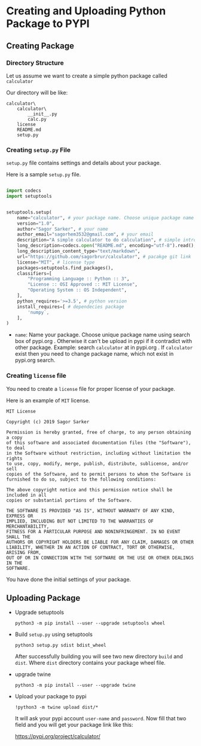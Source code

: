 # Creating and Uploading Python Package to PYPI


## Creating Package

### Directory Structure

Let us assume we want to create a simple python package called `calculator`

Our directory will be like:

```
calculator\
    calculator\
        __init__.py
        calc.py
    license
    README.md
    setup.py

```

### Creating `setup.py` File

`setup.py` file contains settings and details about your package. 

Here is a sample `setup.py` file.

```py

import codecs
import setuptools


setuptools.setup(
    name="calculator", # your package name. Choose unique package name by searching pypi.org
    version="1.0",
    author="Sagor Sarker", # your name
    author_email="sagorhem3532@gmail.com", # your email
    description="A simple calculator to do calculation", # simple intro
    long_description=codecs.open("README.md", encoding="utf-8").read(),
    long_description_content_type="text/markdown",
    url="https://github.com/sagorbrur/calculator", # pacakge git link
    license="MIT", # license type
    packages=setuptools.find_packages(),
    classifiers=[
        "Programming Language :: Python :: 3",
        "License :: OSI Approved :: MIT License",
        "Operating System :: OS Independent",
    ],
    python_requires='>=3.5', # python version
    install_requires=[ # dependecies package
        'numpy`,
    ],
)

```

* `name`: Name your package. Choose unique package name using search box of pypi.org . Otherwise it can't be upload in pypi if it contradict with other package. Example: search `calculator` at in pypi.org . If `calculator` exist then you need to change package name, which not exist in pypi.org search.



### Creating `license` file

You need to create a `license` file for proper license of your package.

Here is an example of `MIT` license.

```
MIT License

Copyright (c) 2019 Sagor Sarker

Permission is hereby granted, free of charge, to any person obtaining a copy
of this software and associated documentation files (the "Software"), to deal
in the Software without restriction, including without limitation the rights
to use, copy, modify, merge, publish, distribute, sublicense, and/or sell
copies of the Software, and to permit persons to whom the Software is
furnished to do so, subject to the following conditions:

The above copyright notice and this permission notice shall be included in all
copies or substantial portions of the Software.

THE SOFTWARE IS PROVIDED "AS IS", WITHOUT WARRANTY OF ANY KIND, EXPRESS OR
IMPLIED, INCLUDING BUT NOT LIMITED TO THE WARRANTIES OF MERCHANTABILITY,
FITNESS FOR A PARTICULAR PURPOSE AND NONINFRINGEMENT. IN NO EVENT SHALL THE
AUTHORS OR COPYRIGHT HOLDERS BE LIABLE FOR ANY CLAIM, DAMAGES OR OTHER
LIABILITY, WHETHER IN AN ACTION OF CONTRACT, TORT OR OTHERWISE, ARISING FROM,
OUT OF OR IN CONNECTION WITH THE SOFTWARE OR THE USE OR OTHER DEALINGS IN THE
SOFTWARE.
```

You have done the initial settings of your package.

## Uploading Package

* Upgrade setuptools
    ``` 
    python3 -m pip install --user --upgrade setuptools wheel
    ```
* Build `setup.py` using setuptools

    ```
    python3 setup.py sdist bdist_wheel
    ```

    After successfully building you will see two new directory `build` and `dist`. Where `dist` directory contains your package wheel file.

* upgrade twine

    ```
    python3 -m pip install --user --upgrade twine
    ```

* Upload your package to pypi
    ```
    !python3 -m twine upload dist/*
    ```

    It will ask your pypi account `user-name` and `password`. Now fill that two field and you will get your package link like this: 

    https://pypi.org/project/calculator/
